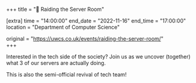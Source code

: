 +++
title = "💾 Raiding the Server Room"

[extra]
time = "14:00:00"
end_date = "2022-11-16"
end_time = "17:00:00"
location = "Department of Computer Science"

original = "https://uwcs.co.uk/events/raiding-the-server-room/"    
+++

Interested in the tech side of the society? Join us as we uncover (together) what 3 of our servers are actually doing.

This is also the semi-official revival of tech team!
